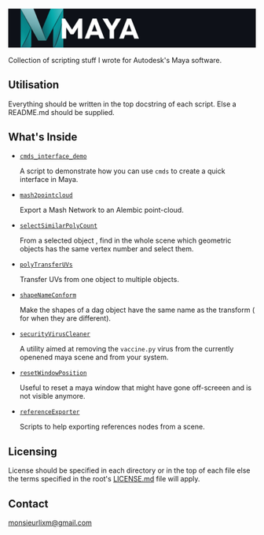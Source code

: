 ![header:maya logo](./img/header.jpg)

Collection of scripting stuff I wrote for Autodesk's Maya software.

## Utilisation

Everything should be written in the top docstring of each script.
Else a README.md should be supplied.

## What's Inside

- [`cmds_interface_demo`](./src/cmds_interface_demo)

    A script to demonstrate how you can use `cmds` to create a quick interface in Maya.

- [`mash2pointcloud`](./src/mash2pointcloud)

    Export a Mash Network to an Alembic point-cloud.

- [`selectSimilarPolyCount`](./src/selectSimilarPolyCount)

    From a selected object , find in the whole scene which geometric objects has the
same vertex number and select them.

- [`polyTransferUVs`](./src/polyTransferUVs)

    Transfer UVs from one object to multiple objects.

- [`shapeNameConform`](./src/shapeNameConform)

    Make the shapes of a dag object have the same name as the transform ( for when
they are different).

- [`securityVirusCleaner`](./src/securityVirusCleaner)

    A utility aimed at removing the `vaccine.py` virus from the currently openened
maya scene and from your system.

- [`resetWindowPosition`](./src/resetWindowPosition)

    Useful to reset a maya window that might have gone off-screeen and is not
visible anymore.

- [`referenceExporter`](./src/referenceExporter)

  Scripts to help exporting references nodes from a scene.


## Licensing

License should be specified in each directory or in the top of each file else
the terms specified in the root's [LICENSE.md](./LICENSE.md) file will apply.


## Contact

[monsieurlixm@gmail.com](mailto:monsieurlixm@gmail.com)
